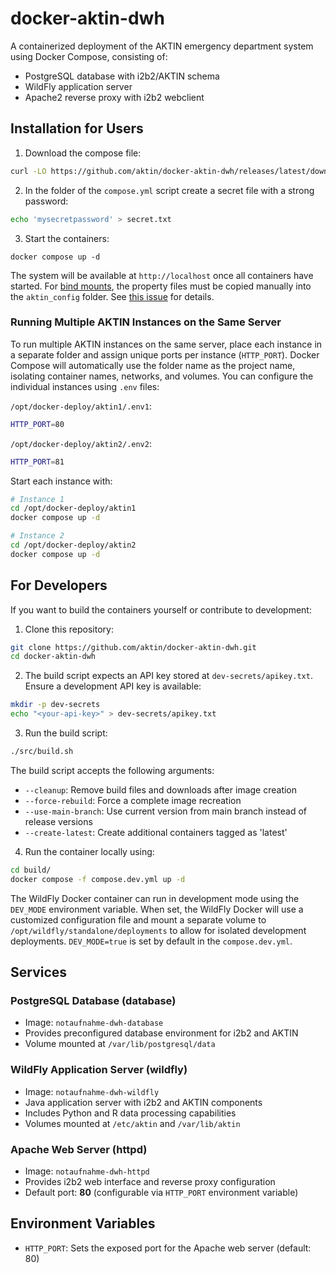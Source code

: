 # docker-aktin-dwh

A containerized deployment of the AKTIN emergency department system using Docker Compose, consisting of:
* PostgreSQL database with i2b2/AKTIN schema
* WildFly application server
* Apache2 reverse proxy with i2b2 webclient


## Installation for Users

1. Download the compose file:
```bash
curl -LO https://github.com/aktin/docker-aktin-dwh/releases/latest/download/compose.yml
```
2. In the folder of the `compose.yml` script create a secret file with a strong password:
```bash
echo 'mysecretpassword' > secret.txt
```
3. Start the containers:
```
docker compose up -d
```
The system will be available at `http://localhost` once all containers have started. For [bind mounts](https://docs.docker.com/engine/storage/bind-mounts/), the property files must be copied manually into the `aktin_config` folder. See [this issue]([https://github.com/aktin/docker-aktin-dwh/issues/6](https://github.com/aktin/docker-aktin-dwh/issues/10)) for details.


### Running Multiple AKTIN Instances on the Same Server

To run multiple AKTIN instances on the same server, place each instance in a separate folder and assign unique ports per instance (`HTTP_PORT`). Docker Compose will automatically use the folder name as the project name, isolating container names, networks, and volumes. You can configure the individual instances using `.env` files:

`/opt/docker-deploy/aktin1/.env1`:
```bash
HTTP_PORT=80
```

`/opt/docker-deploy/aktin2/.env2`:
```bash
HTTP_PORT=81
```

Start each instance with:

```bash
# Instance 1
cd /opt/docker-deploy/aktin1
docker compose up -d

# Instance 2
cd /opt/docker-deploy/aktin2
docker compose up -d
```

## For Developers
If you want to build the containers yourself or contribute to development:

1. Clone this repository:
```bash
git clone https://github.com/aktin/docker-aktin-dwh.git
cd docker-aktin-dwh 
```

2. The build script expects an API key stored at `dev-secrets/apikey.txt`. Ensure a development API key is available:
```bash
mkdir -p dev-secrets
echo "<your-api-key>" > dev-secrets/apikey.txt
```

3. Run the build script:
```bash
./src/build.sh
```

The build script accepts the following arguments:

* `--cleanup`: Remove build files and downloads after image creation
* `--force-rebuild`: Force a complete image recreation
* `--use-main-branch`: Use current version from main branch instead of release versions
* `--create-latest`: Create additional containers tagged as 'latest'

4. Run the container locally using:
```bash
cd build/
docker compose -f compose.dev.yml up -d 
```

The WildFly Docker container can run in development mode using the `DEV_MODE` environment variable. When set, the WildFly Docker will use a customized configuration file and mount a separate volume to `/opt/wildfly/standalone/deployments` to allow for isolated development deployments. `DEV_MODE=true` is set by default in the `compose.dev.yml`.

## Services

### PostgreSQL Database (database)

* Image: `notaufnahme-dwh-database`
* Provides preconfigured database environment for i2b2 and AKTIN
* Volume mounted at `/var/lib/postgresql/data`

### WildFly Application Server (wildfly)

* Image: `notaufnahme-dwh-wildfly`
* Java application server with i2b2 and AKTIN components
* Includes Python and R data processing capabilities
* Volumes mounted at `/etc/aktin` and `/var/lib/aktin`

### Apache Web Server (httpd)

* Image: `notaufnahme-dwh-httpd`
* Provides i2b2 web interface and reverse proxy configuration
* Default port: **80** (configurable via `HTTP_PORT` environment variable)

## Environment Variables

* `HTTP_PORT`: Sets the exposed port for the Apache web server (default: 80)
